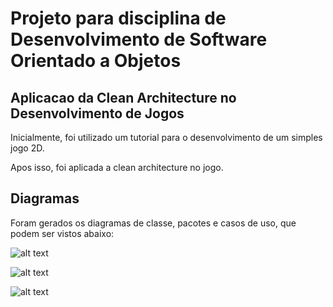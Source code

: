 # Projeto para disciplina de Desenvolvimento de Software Orientado a Objetos

## Aplicacao da Clean Architecture no Desenvolvimento de Jogos

Inicialmente, foi utilizado um tutorial para o desenvolvimento de um simples jogo 2D.

Apos isso, foi aplicada a clean architecture no jogo.

## Diagramas

Foram gerados os diagramas de classe, pacotes e casos de uso, que podem ser vistos abaixo:

![alt text](https://github.com/yohandp/snakegame-cleanarchitecture/tree/main/Diagramas/ClassDiagram.png)

![alt text](https://github.com/yohandp/snakegame-cleanarchitecture/tree/main/Diagramas/PackageDiagram.png)

![alt text](https://github.com/yohandp/snakegame-cleanarchitecture/tree/main/Diagramas/UseCaseDiagram.png)
